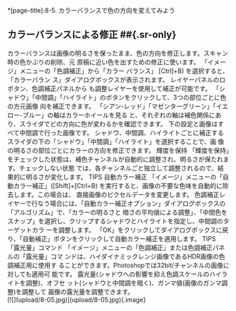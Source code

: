 *[page-title]:8-5. カラーバランスで色の方向を変えてみよう

## カラーバランスによる修正 ##{.sr-only}
<div markdown="1" class="sr-only">
カラーバランスは画像の明るさを保ったまま、色の方向を修正します。スキャン時の色かぶりの削除、元 原稿に近い色を出すための修正に使います。
「イメージ」メニューの「色調補正」から「カラー バランス」 [Ctrl]+B) を選択すると、「カラーバラン ス」ダイアログボックスが表示されます。
レイヤーパネルのロボタン、色調補正パネルから も調整レイヤーを使用して補正が可能です。
「シャドウ」「中間調」「ハイライト」のボタンをクリックして、3つの部位ごとに色の方元画像 向を補正できます。
「シアン-レッド」「マゼンターグリーン」「イエロー-ブルー」の軸はカラーホイールを見る と、それぞれの軸は補色関係にあり、スライダでどの方向に色が変わるかを確認できます。 下の設定と画像はすべて中間調で行った画像です。
シャドウ、中間調、ハイライトごとに補正する
スライダの下の「シャドウ」「中間調」「ハイライト」を選択することで、画 像の明るさの部位ごとにカラーの方向を修正できます。
輝度を保持
「輝度を保持」をチェックした状態は、補色チャンネルが自動的に調整され、明るさが保たれます。チェックしない状態 では、各チャンネルごと独立して調整されるので、結果的に明るさが変化します。
TIPS 自動カラー補正
「イメージ」メニューの「自動カラー補正」([Shift]+[Ctrl+B) を実行すると、画像の不要な色味を自動的に除去します。この場合は、 直接画像のピクセルデータを変更します。 色調補正レイヤーで行なう場合には、「自動カラー補正オプション」ダイアログボックスの「アルゴリズム」で、「カラーの明るさと 暗さの平均値による調整」、「中間色をスナップ」を選択し、クリップするシャドウとハイライトを指定し、中間調のターゲットカラ ーを調整します。 「OK」をクリックしてダイアログボックスに戻り、「自動補正」ボタンをクリックして自動カラー補正を適用します。
TIPS 「露光量」コマンド
「イメージ」メニューの「色調補正」または色調補正パネルの「露光量」コマ ンドは、ハイダイナミックレンジ画像であるHDR画像の色調補正用に使用す ることができます。Photoshopでは32bit/チャンネルの画像に対しても適用可 能です。 露光量(シャドウへの影響を抑え色調スケールのハイライトを調整)、オフセ ット(シャドウと中間調を暗く)、ガンマ値(画像のガンマ調整)を調整して 画像の露光量を調整できます。
</div>
<div markdown="1" class="photo-capture">
[![](upload/8-05.jpg)](upload/8-05.jpg){.image}
</div>